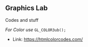 ## Graphics Lab
Codes and stuff

_For Color use_ `GL_COLOR3ub();` 
- Link: https://htmlcolorcodes.com/